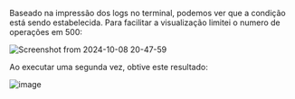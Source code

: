Baseado na impressão dos logs no terminal, podemos ver que a condição está sendo estabelecida. Para facilitar a visualização limitei o numero de operações em 500:

![Screenshot from 2024-10-08 20-47-59](https://github.com/user-attachments/assets/f9812a36-9486-4d7c-99d2-4adf7ad76c9c)

Ao executar uma segunda vez, obtive este resultado:

![image](https://github.com/user-attachments/assets/760ad50e-b273-4373-9f6a-f3c0c12770e7)


